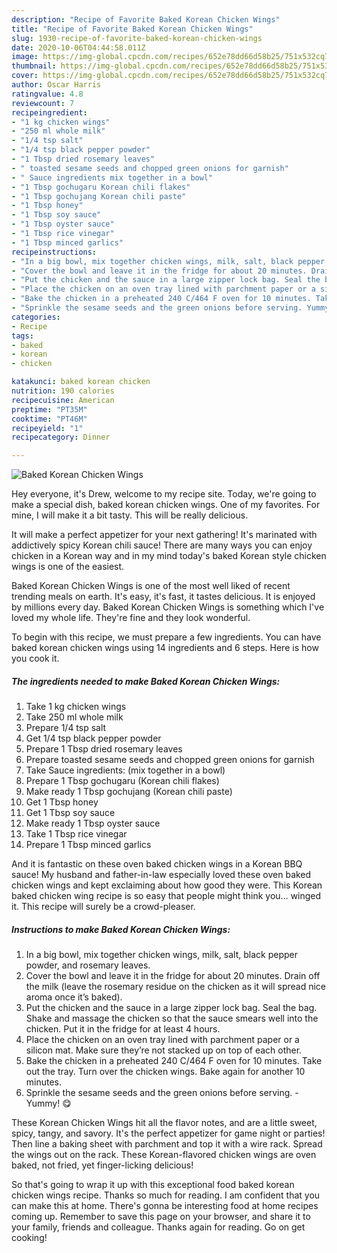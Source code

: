```yaml
---
description: "Recipe of Favorite Baked Korean Chicken Wings"
title: "Recipe of Favorite Baked Korean Chicken Wings"
slug: 1930-recipe-of-favorite-baked-korean-chicken-wings
date: 2020-10-06T04:44:58.011Z
image: https://img-global.cpcdn.com/recipes/652e78dd66d58b25/751x532cq70/baked-korean-chicken-wings-recipe-main-photo.jpg
thumbnail: https://img-global.cpcdn.com/recipes/652e78dd66d58b25/751x532cq70/baked-korean-chicken-wings-recipe-main-photo.jpg
cover: https://img-global.cpcdn.com/recipes/652e78dd66d58b25/751x532cq70/baked-korean-chicken-wings-recipe-main-photo.jpg
author: Oscar Harris
ratingvalue: 4.8
reviewcount: 7
recipeingredient:
- "1 kg chicken wings"
- "250 ml whole milk"
- "1/4 tsp salt"
- "1/4 tsp black pepper powder"
- "1 Tbsp dried rosemary leaves"
- " toasted sesame seeds and chopped green onions for garnish"
- " Sauce ingredients mix together in a bowl"
- "1 Tbsp gochugaru Korean chili flakes"
- "1 Tbsp gochujang Korean chili paste"
- "1 Tbsp honey"
- "1 Tbsp soy sauce"
- "1 Tbsp oyster sauce"
- "1 Tbsp rice vinegar"
- "1 Tbsp minced garlics"
recipeinstructions:
- "In a big bowl, mix together chicken wings, milk, salt, black pepper powder, and rosemary leaves."
- "Cover the bowl and leave it in the fridge for about 20 minutes. Drain off the milk (leave the rosemary residue on the chicken as it will spread nice aroma once it’s baked)."
- "Put the chicken and the sauce in a large zipper lock bag. Seal the bag. Shake and massage the chicken so that the sauce smears well into the chicken. Put it in the fridge for at least 4 hours."
- "Place the chicken on an oven tray lined with parchment paper or a silicon mat. Make sure they’re not stacked up on top of each other."
- "Bake the chicken in a preheated 240 C/464 F oven for 10 minutes. Take out the tray. Turn over the chicken wings. Bake again for another 10 minutes."
- "Sprinkle the sesame seeds and the green onions before serving. Yummy! 😋"
categories:
- Recipe
tags:
- baked
- korean
- chicken

katakunci: baked korean chicken 
nutrition: 190 calories
recipecuisine: American
preptime: "PT35M"
cooktime: "PT46M"
recipeyield: "1"
recipecategory: Dinner

---
```



![Baked Korean Chicken Wings](https://img-global.cpcdn.com/recipes/652e78dd66d58b25/751x532cq70/baked-korean-chicken-wings-recipe-main-photo.jpg)

Hey everyone, it's Drew, welcome to my recipe site. Today, we're going to make a special dish, baked korean chicken wings. One of my favorites. For mine, I will make it a bit tasty. This will be really delicious.

It will make a perfect appetizer for your next gathering! It&#39;s marinated with addictively spicy Korean chili sauce! There are many ways you can enjoy chicken in a Korean way and in my mind today&#39;s baked Korean style chicken wings is one of the easiest.

Baked Korean Chicken Wings is one of the most well liked of recent trending meals on earth. It's easy, it's fast, it tastes delicious. It is enjoyed by millions every day. Baked Korean Chicken Wings is something which I've loved my whole life. They're fine and they look wonderful.


To begin with this recipe, we must prepare a few ingredients. You can have baked korean chicken wings using 14 ingredients and 6 steps. Here is how you cook it.

<!--inarticleads1-->

##### The ingredients needed to make Baked Korean Chicken Wings:

1. Take 1 kg chicken wings
1. Take 250 ml whole milk
1. Prepare 1/4 tsp salt
1. Get 1/4 tsp black pepper powder
1. Prepare 1 Tbsp dried rosemary leaves
1. Prepare  toasted sesame seeds and chopped green onions for garnish
1. Take  Sauce ingredients: (mix together in a bowl)
1. Prepare 1 Tbsp gochugaru (Korean chili flakes)
1. Make ready 1 Tbsp gochujang (Korean chili paste)
1. Get 1 Tbsp honey
1. Get 1 Tbsp soy sauce
1. Make ready 1 Tbsp oyster sauce
1. Take 1 Tbsp rice vinegar
1. Prepare 1 Tbsp minced garlics


And it is fantastic on these oven baked chicken wings in a Korean BBQ sauce! My husband and father-in-law especially loved these oven baked chicken wings and kept exclaiming about how good they were. This Korean baked chicken wing recipe is so easy that people might think you… winged it. This recipe will surely be a crowd-pleaser. 

<!--inarticleads2-->

##### Instructions to make Baked Korean Chicken Wings:

1. In a big bowl, mix together chicken wings, milk, salt, black pepper powder, and rosemary leaves.
1. Cover the bowl and leave it in the fridge for about 20 minutes. Drain off the milk (leave the rosemary residue on the chicken as it will spread nice aroma once it’s baked).
1. Put the chicken and the sauce in a large zipper lock bag. Seal the bag. Shake and massage the chicken so that the sauce smears well into the chicken. Put it in the fridge for at least 4 hours.
1. Place the chicken on an oven tray lined with parchment paper or a silicon mat. Make sure they’re not stacked up on top of each other.
1. Bake the chicken in a preheated 240 C/464 F oven for 10 minutes. Take out the tray. Turn over the chicken wings. Bake again for another 10 minutes.
1. Sprinkle the sesame seeds and the green onions before serving. - Yummy! 😋


These Korean Chicken Wings hit all the flavor notes, and are a little sweet, spicy, tangy, and savory. It&#39;s the perfect appetizer for game night or parties! Then line a baking sheet with parchment and top it with a wire rack. Spread the wings out on the rack. These Korean-flavored chicken wings are oven baked, not fried, yet finger-licking delicious! 

So that's going to wrap it up with this exceptional food baked korean chicken wings recipe. Thanks so much for reading. I am confident that you can make this at home. There's gonna be interesting food at home recipes coming up. Remember to save this page on your browser, and share it to your family, friends and colleague. Thanks again for reading. Go on get cooking!
